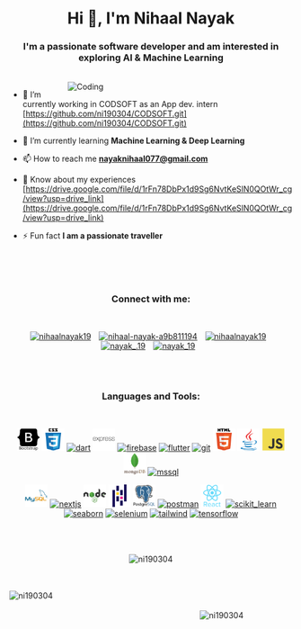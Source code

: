 <h1 align="center">Hi 👋, I'm Nihaal Nayak</h1>
<h3 align="center">I'm a passionate software developer and am interested in exploring AI & Machine Learning</h3>

<br>

<img align="right" alt="Coding" width="400" src="https://cdn.dribbble.com/users/1708816/screenshots/15637256/media/f9826f0af8a49462f048262a8502035b.gif">

- 🔭 I’m currently working in CODSOFT as an App dev. intern [https://github.com/ni190304/CODSOFT.git](https://github.com/ni190304/CODSOFT.git)

- 🌱 I’m currently learning **Machine Learning & Deep Learning**

- 📫 How to reach me **nayaknihaal077@gmail.com**

- 📄 Know about my experiences [https://drive.google.com/file/d/1rFn78DbPx1d9Sg6NvtKeSlN0QOtWr_cg/view?usp=drive_link](https://drive.google.com/file/d/1rFn78DbPx1d9Sg6NvtKeSlN0QOtWr_cg/view?usp=drive_link)

- ⚡ Fun fact **I am a passionate traveller**

<br>
<br>
<br>

<h3 align="center">Connect with me:</h3>
<br>
<p align="center">
<a href="https://twitter.com/nihaalnayak19" target="blank" style="padding-right: 10px;"><img src="https://raw.githubusercontent.com/rahuldkjain/github-profile-readme-generator/master/src/images/icons/Social/twitter.svg" alt="nihaalnayak19" height="30" width="40" /></a>
    <a href="https://linkedin.com/in/nihaal-nayak-a9b811194" target="blank" style="padding-right: 10px;"><img src="https://raw.githubusercontent.com/rahuldkjain/github-profile-readme-generator/master/src/images/icons/Social/linked-in-alt.svg" alt="nihaal-nayak-a9b811194" height="30" width="40" /></a>
    <a href="https://kaggle.com/nihaalnayak19" target="blank" style="padding-right: 10px;"><img src="https://raw.githubusercontent.com/rahuldkjain/github-profile-readme-generator/master/src/images/icons/Social/kaggle.svg" alt="nihaalnayak19" height="30" width="40" /></a>
    <a href="https://instagram.com/nayak_.19" target="blank" style="padding-right: 10px;"><img src="https://raw.githubusercontent.com/rahuldkjain/github-profile-readme-generator/master/src/images/icons/Social/instagram.svg" alt="nayak_.19" height="30" width="40" /></a>
    <a href="https://www.leetcode.com/nayak_19" target="blank" style="padding-right: 10px;"><img src="https://raw.githubusercontent.com/rahuldkjain/github-profile-readme-generator/master/src/images/icons/Social/leet-code.svg" alt="nayak_19" height="30" width="40" /></a>
</p>

<br>
<br>

<h3 align="center">Languages and Tools:</h3>
<br>
<p align="center">
    <a href="https://getbootstrap.com" target="_blank" rel="noreferrer" style="margin-right: 30"><img src="https://raw.githubusercontent.com/devicons/devicon/master/icons/bootstrap/bootstrap-plain-wordmark.svg" alt="bootstrap" width="40" height="40" /></a>
    <a href="https://www.w3schools.com/css/" target="_blank" rel="noreferrer"><img src="https://raw.githubusercontent.com/devicons/devicon/master/icons/css3/css3-original-wordmark.svg" alt="css3" width="40" height="40"/></a>
    <a href="https://dart.dev" target="_blank" rel="noreferrer"><img src="https://www.vectorlogo.zone/logos/dartlang/dartlang-icon.svg" alt="dart" width="40" height="40"/></a>
    <a href="https://expressjs.com" target="_blank" rel="noreferrer"><img src="https://raw.githubusercontent.com/devicons/devicon/master/icons/express/express-original-wordmark.svg" alt="express" width="40" height="40"/></a>
    <a href="https://firebase.google.com/" target="_blank" rel="noreferrer"><img src="https://www.vectorlogo.zone/logos/firebase/firebase-icon.svg" alt="firebase" width="40" height="40"/></a>
    <a href="https://flutter.dev" target="_blank" rel="noreferrer"><img src="https://www.vectorlogo.zone/logos/flutterio/flutterio-icon.svg" alt="flutter" width="40" height="40"/></a>
    <a href="https://git-scm.com/" target="_blank" rel="noreferrer"><img src="https://www.vectorlogo.zone/logos/git-scm/git-scm-icon.svg" alt="git" width="40" height="40"/></a>
    <a href="https://www.w3.org/html/" target="_blank" rel="noreferrer"><img src="https://raw.githubusercontent.com/devicons/devicon/master/icons/html5/html5-original-wordmark.svg" alt="html5" width="40" height="40"/></a>
      <a href="https://www.java.com" target="_blank" rel="noreferrer"><img src="https://raw.githubusercontent.com/devicons/devicon/master/icons/java/java-original.svg" alt="java" width="40" height="40"/></a>
    <a href="https://developer.mozilla.org/en-US/docs/Web/JavaScript" target="_blank" rel="noreferrer"><img src="https://raw.githubusercontent.com/devicons/devicon/master/icons/javascript/javascript-original.svg" alt="javascript" width="40" height="40"/></a>
    <a href="https://www.mongodb.com/" target="_blank" rel="noreferrer"><img src="https://raw.githubusercontent.com/devicons/devicon/master/icons/mongodb/mongodb-original-wordmark.svg" alt="mongodb" width="40" height="40"/></a>
    <a href="https://www.microsoft.com/en-us/sql-server" target="_blank" rel="noreferrer"><img src="https://www.svgrepo.com/show/303229/microsoft-sql-server-logo.svg" alt="mssql" width="40" height="40"/></a>
</p>

<p align="center">
    <a href="https://www.mysql.com/" target="_blank" rel="noreferrer"><img src="https://raw.githubusercontent.com/devicons/devicon/master/icons/mysql/mysql-original-wordmark.svg" alt="mysql" width="40" height="40" /></a>
    <a href="https://nextjs.org/" target="_blank" rel="noreferrer"><img src="https://cdn.worldvectorlogo.com/logos/nextjs-2.svg" alt="nextjs" width="40" height="40"/></a>
    <a href="https://nodejs.org" target="_blank" rel="noreferrer"><img src="https://raw.githubusercontent.com/devicons/devicon/master/icons/nodejs/nodejs-original-wordmark.svg" alt="nodejs" width="40" height="40"/></a>
    <a href="https://pandas.pydata.org/" target="_blank" rel="noreferrer"><img src="https://raw.githubusercontent.com/devicons/devicon/2ae2a900d2f041da66e950e4d48052658d850630/icons/pandas/pandas-original.svg" alt="pandas" width="40" height="40"/></a>
   <a href="https://www.postgresql.org" target="_blank" rel="noreferrer"><img src="https://raw.githubusercontent.com/devicons/devicon/master/icons/postgresql/postgresql-original-wordmark.svg" alt="postgresql" width="40" height="40"/></a>
    <a href="https://postman.com" target="_blank" rel="noreferrer"><img src="https://www.vectorlogo.zone/logos/getpostman/getpostman-icon.svg" alt="postman" width="40" height="40"/></a>
    <a href="https://reactjs.org/" target="_blank" rel="noreferrer"><img src="https://raw.githubusercontent.com/devicons/devicon/master/icons/react/react-original-wordmark.svg" alt="react" width="40" height="40"/></a>
    <a href="https://scikit-learn.org/" target="_blank" rel="noreferrer"><img src="https://upload.wikimedia.org/wikipedia/commons/0/05/Scikit_learn_logo_small.svg" alt="scikit_learn" width="40" height="40"/></a>
    <a href="https://seaborn.pydata.org/" target="_blank" rel="noreferrer"><img src="https://seaborn.pydata.org/_images/logo-mark-lightbg.svg" alt="seaborn" width="40" height="40"/></a>
    <a href="https://www.selenium.dev" target="_blank" rel="noreferrer"><img src="https://raw.githubusercontent.com/detain/svg-logos/780f25886640cef088af994181646db2f6b1a3f8/svg/selenium-logo.svg" alt="selenium" width="40" height="40"/></a>
    <a href="https://tailwindcss.com/" target="_blank" rel="noreferrer"><img src="https://www.vectorlogo.zone/logos/tailwindcss/tailwindcss-icon.svg" alt="tailwind" width="40" height="40"/></a>
    <a href="https://www.tensorflow.org" target="_blank" rel="noreferrer"><img src="https://www.vectorlogo.zone/logos/tensorflow/tensorflow-icon.svg" alt="tensorflow" width="40" height="40"/></a>
</p>

<br>
<br>

<p align="center">
    <img align="center" src="https://github-readme-stats.vercel.app/api?username=ni190304&show_icons=true&locale=en" alt="ni190304" />
</p>

<br>
<br>


<div style="display: flex;">
    <div style="flex: 1; margin-bottom: 20px;">
        <img align="left" src="https://github-readme-streak-stats.herokuapp.com/?user=ni190304&" alt="ni190304" />
    </div>
    <div style="flex: 1; margin-bottom: 20px;">
        <p align="center" style="padding: 20px;">
    <img align="center" src="https://github-readme-stats.vercel.app/api/top-langs/?username=ni190304&layout=compact&exclude_repo=Robotframwork&hide=Robotframwork" alt="ni190304" />
</p>
    </div>
</div>



